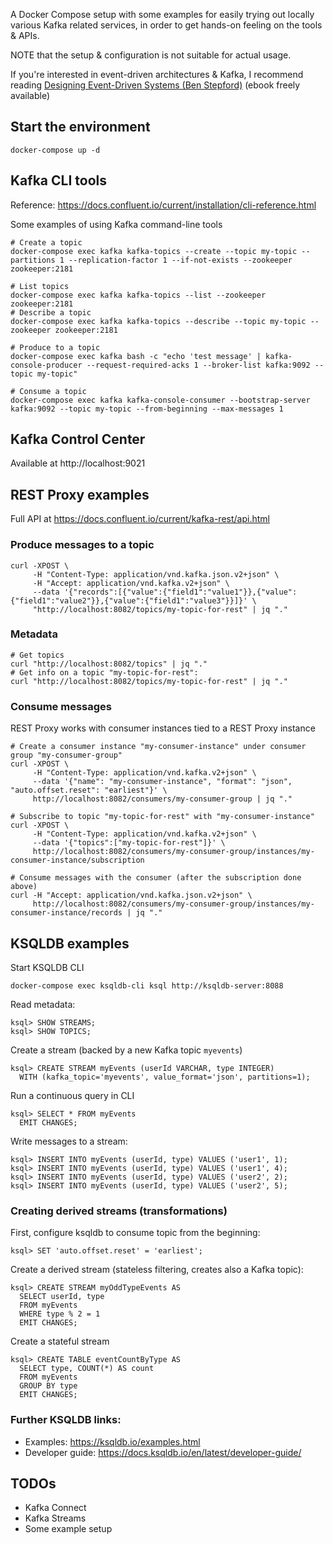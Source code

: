 A Docker Compose setup with some examples for easily trying out locally various Kafka related services, in order to get hands-on feeling on the tools & APIs.

NOTE that the setup & configuration is not suitable for actual usage.

If you're interested in event-driven architectures & Kafka, I recommend reading [Designing Event-Driven Systems (Ben Stepford)](http://www.benstopford.com/2018/04/27/book-designing-event-driven-systems/) (ebook freely available)

## Start the environment

```
docker-compose up -d
```

## Kafka CLI tools

Reference: https://docs.confluent.io/current/installation/cli-reference.html

Some examples of using Kafka command-line tools

```
# Create a topic
docker-compose exec kafka kafka-topics --create --topic my-topic --partitions 1 --replication-factor 1 --if-not-exists --zookeeper zookeeper:2181

# List topics
docker-compose exec kafka kafka-topics --list --zookeeper zookeeper:2181
# Describe a topic
docker-compose exec kafka kafka-topics --describe --topic my-topic --zookeeper zookeeper:2181

# Produce to a topic
docker-compose exec kafka bash -c "echo 'test message' | kafka-console-producer --request-required-acks 1 --broker-list kafka:9092 --topic my-topic"

# Consume a topic
docker-compose exec kafka kafka-console-consumer --bootstrap-server kafka:9092 --topic my-topic --from-beginning --max-messages 1
```

## Kafka Control Center

Available at http://localhost:9021

## REST Proxy examples

Full API at https://docs.confluent.io/current/kafka-rest/api.html

### Produce messages to a topic

```
curl -XPOST \
     -H "Content-Type: application/vnd.kafka.json.v2+json" \
     -H "Accept: application/vnd.kafka.v2+json" \
     --data '{"records":[{"value":{"field1":"value1"}},{"value":{"field1":"value2"}},{"value":{"field1":"value3"}}]}' \
     "http://localhost:8082/topics/my-topic-for-rest" | jq "."
```

### Metadata

```
# Get topics
curl "http://localhost:8082/topics" | jq "."
# Get info on a topic "my-topic-for-rest":
curl "http://localhost:8082/topics/my-topic-for-rest" | jq "."
```

### Consume messages

REST Proxy works with consumer instances tied to a REST Proxy instance

```
# Create a consumer instance "my-consumer-instance" under consumer group "my-consumer-group"
curl -XPOST \
     -H "Content-Type: application/vnd.kafka.v2+json" \
     --data '{"name": "my-consumer-instance", "format": "json", "auto.offset.reset": "earliest"}' \
     http://localhost:8082/consumers/my-consumer-group | jq "."

# Subscribe to topic "my-topic-for-rest" with "my-consumer-instance"
curl -XPOST \
     -H "Content-Type: application/vnd.kafka.v2+json" \
     --data '{"topics":["my-topic-for-rest"]}' \
     http://localhost:8082/consumers/my-consumer-group/instances/my-consumer-instance/subscription

# Consume messages with the consumer (after the subscription done above)
curl -H "Accept: application/vnd.kafka.json.v2+json" \
     http://localhost:8082/consumers/my-consumer-group/instances/my-consumer-instance/records | jq "."
```

## KSQLDB examples

Start KSQLDB CLI

```
docker-compose exec ksqldb-cli ksql http://ksqldb-server:8088
```

Read metadata:

```
ksql> SHOW STREAMS;
ksql> SHOW TOPICS;
```

Create a stream (backed by a new Kafka topic `myevents`)

```
ksql> CREATE STREAM myEvents (userId VARCHAR, type INTEGER)
  WITH (kafka_topic='myevents', value_format='json', partitions=1);
```

Run a continuous query in CLI

```
ksql> SELECT * FROM myEvents 
  EMIT CHANGES;
```

Write messages to a stream:

```
ksql> INSERT INTO myEvents (userId, type) VALUES ('user1', 1);
ksql> INSERT INTO myEvents (userId, type) VALUES ('user1', 4);
ksql> INSERT INTO myEvents (userId, type) VALUES ('user2', 2);
ksql> INSERT INTO myEvents (userId, type) VALUES ('user2', 5);
```

### Creating derived streams (transformations)

First, configure ksqldb to consume topic from the beginning:

```
ksql> SET 'auto.offset.reset' = 'earliest';
```

Create a derived stream (stateless filtering, creates also a Kafka topic):

```
ksql> CREATE STREAM myOddTypeEvents AS
  SELECT userId, type
  FROM myEvents
  WHERE type % 2 = 1
  EMIT CHANGES;
```

Create a stateful stream

```
ksql> CREATE TABLE eventCountByType AS
  SELECT type, COUNT(*) AS count
  FROM myEvents
  GROUP BY type
  EMIT CHANGES;
```

### Further KSQLDB links:

* Examples: https://ksqldb.io/examples.html
* Developer guide: https://docs.ksqldb.io/en/latest/developer-guide/

## TODOs

* Kafka Connect
* Kafka Streams
* Some example setup
